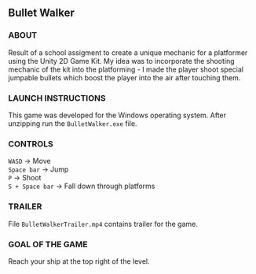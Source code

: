 ## Bullet Walker

### ABOUT
Result of a school assigment to create a unique mechanic for a platformer using the Unity 2D Game Kit. My idea was to incorporate the shooting mechanic of the kit into the platforming - I made the player shoot special jumpable bullets which boost the player into the air after touching them.

### LAUNCH INSTRUCTIONS
This game was developed for the Windows operating system. After unzipping run the `BulletWalker.exe` file.

### CONTROLS
`WASD` -> Move\
`Space bar` -> Jump\
`P` -> Shoot\
`S + Space bar` -> Fall down through platforms

### TRAILER
File `BulletWalkerTrailer.mp4` contains trailer for the game.

### GOAL OF THE GAME
Reach your ship at the top right of the level.
